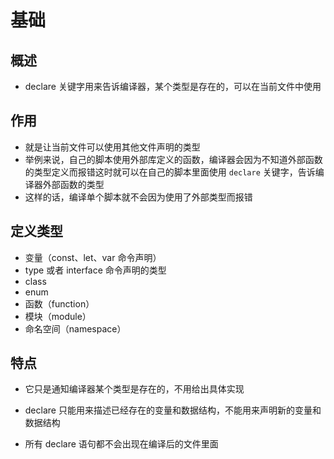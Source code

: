 # 基础

## 概述

+ declare 关键字用来告诉编译器，某个类型是存在的，可以在当前文件中使用

## 作用

+ 就是让当前文件可以使用其他文件声明的类型
+ 举例来说，自己的脚本使用外部库定义的函数，编译器会因为不知道外部函数的类型定义而报错这时就可以在自己的脚本里面使用 `declare` 关键字，告诉编译器外部函数的类型
+ 这样的话，编译单个脚本就不会因为使用了外部类型而报错

## 定义类型

+ 变量（const、let、var 命令声明）
+ type 或者 interface 命令声明的类型
+ class
+ enum
+ 函数（function）
+ 模块（module）
+ 命名空间（namespace）

## 特点

+ 它只是通知编译器某个类型是存在的，不用给出具体实现

+ declare 只能用来描述已经存在的变量和数据结构，不能用来声明新的变量和数据结构

+ 所有 declare 语句都不会出现在编译后的文件里面
